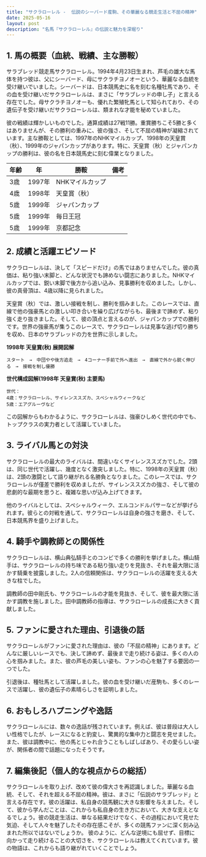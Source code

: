 ```yaml
---
title: "サクラローレル -  伝説のシーバード産駒、その華麗なる競走生活と不屈の精神"
date: 2025-05-16
layout: post
description: "名馬『サクラローレル』の伝説と魅力を深堀り"
---
```


## 1. 馬の概要（血統、戦績、主な勝鞍）

サラブレッド競走馬サクラローレル。1994年4月23日生まれ、芦毛の雄大な馬体を持つ彼は、父にシーバード、母にサクラチヨノオーという、華麗なる血統を受け継いでいました。シーバードは、日本競馬史に名を刻む名種牡馬であり、その血を受け継いだサクラローレルは、まさに「サラブレッドの申し子」と言える存在でした。母サクラチヨノオーも、優れた繁殖牝馬として知られており、その遺伝子を受け継いだサクラローレルは、類まれな才能を秘めていました。

彼の戦績は輝かしいものでした。通算成績は27戦11勝。重賞勝ちこそ5勝と多くはありませんが、その勝利の重みに、彼の強さ、そして不屈の精神が凝縮されています。主な勝鞍としては、1997年のNHKマイルカップ、1998年の天皇賞（秋）、1999年のジャパンカップがあります。特に、天皇賞（秋）とジャパンカップの勝利は、彼の名を日本競馬史に刻む偉業となりました。

| 年齢 | 年 | 勝鞍 | 備考 |
|---|---|---|---|
| 3歳 | 1997年 | NHKマイルカップ |  |
| 4歳 | 1998年 | 天皇賞（秋） |  |
| 5歳 | 1999年 | ジャパンカップ |  |
| 5歳 | 1999年 |  毎日王冠 |  |
| 5歳 | 1999年 |  京都記念 |  |


## 2. 成績と活躍エピソード

サクラローレルは、決して「スピードだけ」の馬ではありませんでした。彼の真価は、粘り強い末脚と、どんな状況でも諦めない闘志にありました。NHKマイルカップでは、鋭い末脚で後方から追い込み、見事勝利を収めました。しかし、彼の真骨頂は、4歳以降に見られました。

天皇賞（秋）では、激しい接戦を制し、勝利を掴みました。このレースでは、直線で他の強豪馬との激しい叩き合いを繰り広げながらも、最後まで諦めず、粘り強く走り抜きました。そして、彼の頂点と言えるのが、ジャパンカップでの勝利です。世界の強豪馬が集うこのレースで、サクラローレルは見事な逃げ切り勝ちを収め、日本のサラブレッドの力を世界に示しました。


**1998年 天皇賞(秋) 展開図解**

```
スタート　→　中団やや後方追走　→　4コーナー手前で外へ進出　→　直線で外から鋭く伸びる　→　接戦を制し優勝
```

**世代構成図解(1998年 天皇賞(秋) 主要馬)**

```
世代：
4歳：サクラローレル、サイレンススズカ、スペシャルウィークなど
5歳：エアグルーヴなど
```

この図解からもわかるように、サクラローレルは、強豪ひしめく世代の中でも、トップクラスの実力者として活躍していました。


## 3. ライバル馬との対決

サクラローレルの最大のライバルは、間違いなくサイレンススズカでした。2頭は、同じ世代で活躍し、幾度となく激突しました。特に、1998年の天皇賞（秋）は、2頭の激闘として語り継がれる名勝負となりました。このレースでは、サクラローレルが僅差で勝利を収めましたが、サイレンススズカの強さ、そして彼の悲劇的な最期を思うと、複雑な思いが込み上げてきます。


他のライバルとしては、スペシャルウィーク、エルコンドルパサーなどが挙げられます。彼らとの対戦を通して、サクラローレルは自身の強さを磨き、そして、日本競馬界を盛り上げました。


## 4. 騎手や調教師との関係性

サクラローレルは、横山典弘騎手とのコンビで多くの勝利を挙げました。横山騎手は、サクラローレルの持ち味である粘り強い走りを見抜き、それを最大限に活かす騎乗を披露しました。2人の信頼関係は、サクラローレルの活躍を支える大きな柱でした。

調教師の田中剛氏も、サクラローレルの才能を見抜き、そして、彼を最大限に活かす調教を施しました。田中調教師の指導は、サクラローレルの成長に大きく貢献しました。


## 5. ファンに愛された理由、引退後の話

サクラローレルがファンに愛された理由は、彼の「不屈の精神」にあります。どんなに厳しいレースでも、決して諦めず、最後まで走り続ける姿は、多くの人の心を掴みました。また、彼の芦毛の美しい姿も、ファンの心を魅了する要因の一つでした。

引退後は、種牡馬として活躍しました。彼の血を受け継いだ産駒も、多くのレースで活躍し、彼の遺伝子の素晴らしさを証明しました。


## 6. おもしろハプニングや逸話

サクラローレルには、数々の逸話が残されています。例えば、彼は普段は大人しい性格でしたが、レースになると豹変し、驚異的な集中力と闘志を見せました。また、彼は調教中に、他の馬とじゃれ合うこともしばしばあり、その愛らしい姿が、関係者の間で話題になったそうです。


## 7. 編集後記（個人的な視点からの総括）

サクラローレルを取り上げ、改めて彼の偉大さを再認識しました。華麗なる血統、そして、それを超える不屈の精神。彼は、まさに「伝説のサラブレッド」と言える存在です。彼の活躍は、私自身の競馬観に大きな影響を与えました。そして、彼から学んだことは、これからも私自身の生き方において、大きな支えとなるでしょう。彼の競走生活は、単なる結果だけでなく、その過程において見せた気迫、そして人々を魅了したその存在感こそが、多くの競馬ファンに深く刻み込まれた所以ではないでしょうか。  彼のように、どんな逆境にも屈せず、目標に向かって走り続けることの大切さを、サクラローレルは教えてくれています。彼の物語は、これからも語り継がれていくことでしょう。
